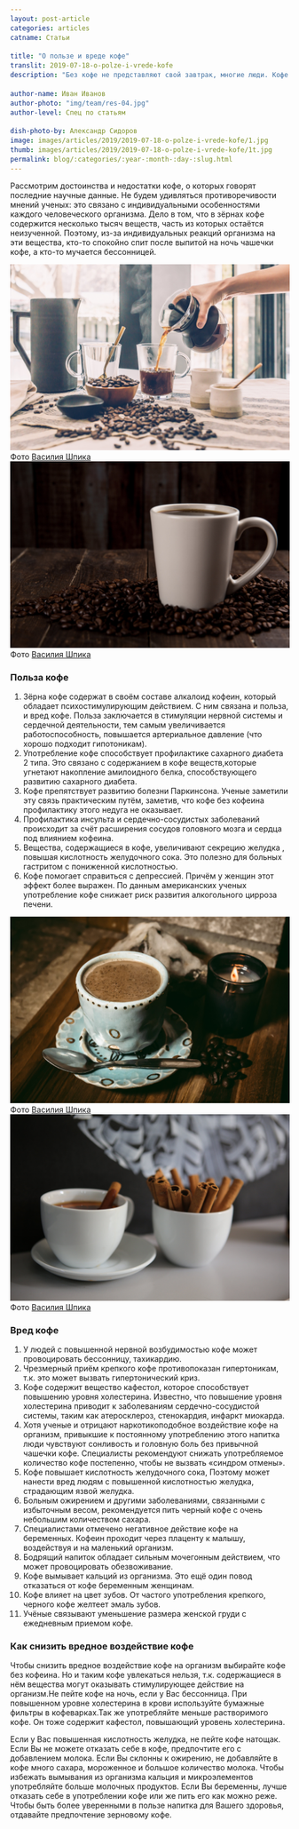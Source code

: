 ```yaml
---
layout: post-article
categories: articles
catname: Статьи

title: "О пользе и вреде кофе"
translit: 2019-07-18-o-polze-i-vrede-kofe
description: "Без кофе не представляют свой завтрак, многие люди. Кофе – он такой разный и такой любимый: сваренный в турке, в разнообразных кофеварках, растворимый, с молоком или сливками, со специями, или с мороженным... О пользе и вреде этого напитка сказано много. Попробуем вместе разобраться что из этого правда а что миф."

author-name: Иван Иванов
author-photo: "img/team/res-04.jpg"
author-level: Спец по статьям

dish-photo-by: Александр Сидоров
image: images/articles/2019/2019-07-18-o-polze-i-vrede-kofe/1.jpg
thumb: images/articles/2019/2019-07-18-o-polze-i-vrede-kofe/1t.jpg
permalink: blog/:categories/:year-:month-:day-:slug.html
---
```

Рассмотрим достоинства и недостатки кофе, о которых говорят последние научные данные. Не будем удивляться противоречивости мнений ученых: это связано с индивидуальными особенностями каждого человеческого организма. Дело в том, что в зёрнах кофе содержится несколько тысяч веществ, часть из которых остаётся неизученной. Поэтому, из-за индивидуальных реакций организма на эти вещества, кто-то спокойно спит после выпитой на ночь чашечки кофе, а кто-то мучается бессонницей.

<div class="row">
	<div class="col-6">
		<img src="images/articles/2019/2019-07-18-o-polze-i-vrede-kofe/01.jpg" alt="">
		<figcaption>Фото <a href="#">Василия Шпика</a></figcaption>
	</div>
	<div class="col-6">
		<img src="images/articles/2019/2019-07-18-o-polze-i-vrede-kofe/02.jpg" alt="">
		<figcaption>Фото <a href="#">Василия Шпика</a></figcaption>
	</div>
</div>

### Польза кофе

1. Зёрна кофе содержат в своём составе алкалоид кофеин, который обладает психостимулирующим действием. С ним связана и польза, и вред кофе. Польза заключается в стимуляции нервной системы и сердечной деятельности, тем самым увеличивается работоспособность, повышается артериальное давление (что хорошо подходит гипотоникам).
2. Употребление кофе способствует профилактике сахарного диабета 2 типа. Это связано с содержанием в кофе веществ,которые угнетают накопление амилоидного белка, способствующего развитию сахарного диабета.
3. Кофе препятствует развитию болезни Паркинсона. Ученые заметили эту связь практическим путём, заметив, что кофе без кофеина профилактику этого недуга не оказывает. 
4. Профилактика инсульта и сердечно-сосудистых заболеваний происходит за счёт расширения сосудов головного мозга и сердца под влиянием кофеина. 
5. Вещества, содержащиеся в кофе, увеличивают секрецию желудка , повышая кислотность желудочного сока. Это полезно для больных гастритом с пониженной кислотностью. 
6. Кофе помогает справиться с депрессией. Причём у женщин этот эффект более выражен. По данным американских ученых употребление кофе снижает риск развития алкогольного цирроза печени.

<div class="row">
	<div class="col-6">
		<img src="images/articles/2019/2019-07-18-o-polze-i-vrede-kofe/03.jpg" alt="">
		<figcaption>Фото <a href="#">Василия Шпика</a></figcaption>
	</div>
	<div class="col-6">
		<img src="images/articles/2019/2019-07-18-o-polze-i-vrede-kofe/04.jpg" alt="">
		<figcaption>Фото <a href="#">Василия Шпика</a></figcaption>
	</div>
</div>

### Вред кофе

1. У людей с повышенной нервной возбудимостью кофе может провоцировать бессонницу, тахикардию.
2. Чрезмерный приём крепкого кофе противопоказан гипертоникам, т.к. это может вызвать гипертонический криз.
3. Кофе содержит вещество кафестол, которое способствует повышению уровня холестерина. Известно, что повышение уровня холестерина приводит к заболеваниям сердечно-сосудистой системы, таким как атеросклероз, стенокардия, инфаркт миокарда.
4. Хотя ученые и отрицают наркотикоподобное воздействие кофе на организм, привыкшие к постоянному употреблению этого напитка люди чувствуют сонливость и головную боль без привычной чашечки кофе. Специалисты рекомендуют снижать употребляемое количество кофе постепенно, чтобы не вызвать «синдром отмены».
5. Кофе повышает кислотность желудочного сока, Поэтому может нанести вред людям с повышенной кислотностью желудка, страдающим язвой желудка.
6. Больным ожирением и другими заболеваниями, связанными с избыточным весом, рекомендуется пить черный кофе с очень небольшим количеством сахара.
7. Специалистами отмечено негативное действие кофе на беременных. Кофеин проходит через плаценту к малышу, воздействуя и на маленький организм.
8. Бодрящий напиток обладает сильным мочегонным действием, что может провоцировать обезвоживание.
9. Кофе вымывает кальций из организма. Это ещё один повод отказаться от кофе беременным женщинам. 
10. Кофе влияет на цвет зубов. От частого употребления крепкого, черного кофе желтеет эмаль зубов.
11. Учёные связывают уменьшение размера женской груди с ежедневным приемом кофе.

### Как снизить вредное воздействие кофе

Чтобы снизить вредное воздействие кофе на организм выбирайте кофе без кофеина. Но и таким кофе увлекаться нельзя, т.к. содержащиеся в нём вещества могут оказывать стимулирующее действие на организм.Не пейте кофе на ночь, если у Вас бессонница. При повышенном уровне холестерина в крови используйте бумажные фильтры в кофеварках.Так же употребляйте меньше растворимого кофе. Он тоже содержит кафестол, повышающий уровень холестерина.

Если у Вас повышенная кислотность желудка, не пейте кофе натощак. Если Вы не можете отказать себе в кофе, предпочтите его с добавлением молока. Если Вы склонны к ожирению, не добавляйте в кофе много сахара, мороженное и большое количество молока. Чтобы избежать вымывания из организма кальция и микроэлементов употребляйте больше молочных продуктов. Если Вы беременны, лучше отказать себе в употреблении кофе или же пить его как можно реже. Чтобы быть более уверенными в пользе напитка для Вашего здоровья, отдавайте предпочтение зерновому кофе.